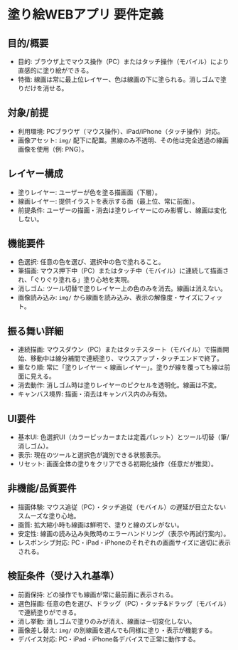 # 塗り絵WEBアプリ 要件定義

## 目的/概要
- 目的: ブラウザ上でマウス操作（PC）またはタッチ操作（モバイル）により直感的に塗り絵ができる。
- 特徴: 線画は常に最上位レイヤー、色は線画の下に塗られる。消しゴムで塗りだけを消せる。

## 対象/前提
- 利用環境: PCブラウザ（マウス操作）、iPad/iPhone（タッチ操作）対応。
- 画像アセット: `img/` 配下に配置。黒線のみ不透明、その他は完全透過の線画画像を使用（例: PNG）。

## レイヤー構成
- 塗りレイヤー: ユーザーが色を塗る描画面（下層）。
- 線画レイヤー: 提供イラストを表示する面（最上位、常に前面）。
- 前提条件: ユーザーの描画・消去は塗りレイヤーにのみ影響し、線画は変化しない。

## 機能要件
- 色選択: 任意の色を選び、選択中の色で塗れること。
- 筆描画: マウス押下中（PC）またはタッチ中（モバイル）に連続して描画され、「ぐりぐり塗れる」塗り心地を実現。
- 消しゴム: ツール切替で塗りレイヤー上の色のみを消去。線画は消えない。
- 画像読み込み: `img/` から線画を読み込み、表示の解像度・サイズにフィット。

## 振る舞い詳細
- 連続描画: マウスダウン（PC）またはタッチスタート（モバイル）で描画開始、移動中は線分補間で連続塗り、マウスアップ・タッチエンドで終了。
- 重なり順: 常に「塗りレイヤー < 線画レイヤー」。塗りが線を覆っても線は前面に見える。
- 消去動作: 消しゴム時は塗りレイヤーのピクセルを透明化。線画は不変。
- キャンバス境界: 描画・消去はキャンバス内のみ有効。

## UI要件
- 基本UI: 色選択UI（カラーピッカーまたは定義パレット）とツール切替（筆/消しゴム）。
- 表示: 現在のツールと選択色が識別できる状態表示。
- リセット: 画面全体の塗りをクリアできる初期化操作（任意だが推奨）。

## 非機能/品質要件
- 描画体験: マウス追従（PC）・タッチ追従（モバイル）の遅延が目立たないスムーズな塗り心地。
- 画質: 拡大縮小時も線画は鮮明で、塗りと線のズレがない。
- 安定性: 線画の読み込み失敗時のエラーハンドリング（表示や再試行案内）。
- レスポンシブ対応: PC・iPad・iPhoneのそれぞれの画面サイズに適切に表示される。

## 検証条件（受け入れ基準）
- 前面保持: どの操作でも線画が常に最前面に表示される。
- 選色描画: 任意の色を選び、ドラッグ（PC）・タッチ&ドラッグ（モバイル）で連続塗りができる。
- 消し挙動: 消しゴムで塗りのみが消え、線画は一切変化しない。
- 画像差し替え: `img/` の別線画を選んでも同様に塗り・表示が機能する。
- デバイス対応: PC・iPad・iPhone各デバイスで正常に動作する。
